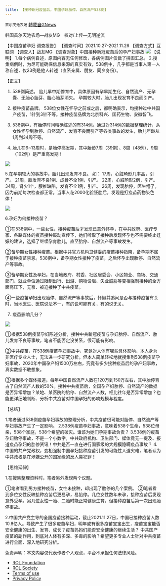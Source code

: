 ```yaml
---
title: 【接种新冠疫苗后，中国孕妇胎停、自然流产538例】
---
```

`首尔天池农场` [轉載自GNews](https://gnews.org/zh-hans/1715677/)

韩国首尔天池农场—战友MG　校对/上传—无明逆流

【中国疫苗孕妇   调查报告】
【调查时间】2021.10.27-2021.11.26
【调查方式】互联网
【调查人】战友MG
【调查对象】中国接种新冠疫苗后的孕产妇事故
![](https://assets.gnews.org/wp-content/uploads/2021/12/image0-13.jpg)
【说明】
1.每个病例自述，原图内容无任何修改，各病例图片仅做了拼图汇总。
2.搜集病例时，为尽可能确保信息来源的真实有效，538例中，几乎都是当事人第一人称自述，仅23例是他人转述（直系亲属、朋友、同乡身份）。

【正文】

1.  538例简述。
胎儿早中期停育中，具体原因有孕早期生化、自然流产、无孕囊、无胎心胎芽、胎心胎芽消失。
孕期较大时，胎儿出现发育不良而引产。

2. 接种疫苗品牌。
538位女性在怀孕之前或之后，都明确表示，均接种过中共国产疫苗，1针到3针不等。接种疫苗品牌为北京科兴、国药生物、安徽智飞。

3. 538例中，有胎停时间精确陈述的有314例。通过对314例的数据整理统计，从女性怀孕到胎停、自然流产、发育不良而引产等各类事故的发生，胎儿年龄从1周到34周不等。

4. 胎儿在6~13周时，是胎停高发期，其中胎龄7周（39例）、8周（48例）、9周（102例）是严重高发期！

![](https://assets.gnews.org/wp-content/uploads/2021/12/image-115.png)

5.在孕期较大的事故中，胎儿出现发育不良。
如：
17周，心脏畸形几率高，引产。
21周，脑发育不良1例、成骨不全1例，引产。
22周，心脏畸形2例，引产。
34周，肾少1个，腰椎缺陷，发育不全1例，引产。
26周，发现胎停，医生懵了，因为前期每次检查都正常。当事人花2000化验胚胎后，发现是打疫苗药物染色体！

![](https://assets.gnews.org/wp-content/uploads/2021/12/image-116.png)

6.孕妇为何接种疫苗？

①在538例中，一些女性，接种疫苗后才发现已意外怀孕，在中共政府、医疗专家、各路媒体的疫苗接种鼓动宣传下，她们听取了接种后发现怀孕也不需要终止妊娠的建议，选择了继续孕育胎儿，直至胎停、自然流产等事故发生。

②备孕期女性接种疫苗。根据中共官方机构卫健委的疫苗接种指南，备孕期不属于接种疫苗禁忌。538例中，备孕期女性接种了疫苗，之后怀孕出现胎停、自然流产等事故。

③备孕期女性及孕妇，在当地政府、村委、社区居委会、小区物业、商场、交通部门、就业单位通过限制出行、出游、购物设阻、失业威胁等变相强制接种的全方面高压下，无奈、被迫接种了中共疫苗。

④一些疫苗孕妇出现胎停、自然流产等事故后，怀疑并追问是否与接种疫苗有关时，当地医生、医院说法不一，有的说可能有关，有的说无关。

7. 疫苗影响几分？

![](https://assets.gnews.org/wp-content/uploads/2021/12/image-117.png)

①根据538例疫苗孕妇陈述分析，接种中共新冠疫苗与孕妇胎停、自然流产、胎儿发育不良等事故，笔者不能否定没关系，很可能有影响。

②中共疫苗，在538例疫苗孕妇事故中，究竟对人体有哪些具体影响，本人身为非医疗专业人士，无法进一步研究分析。但本人简单轻松地就搜集到538例疫苗孕妇事故，2020年中国孕产妇1500万左右，究竟有多少接种疫苗后的孕产妇事故，真实数据不敢想象。

③根据多个媒体报道，每年中国自然流产人数在120万到150万左右，其中胎停育占了自然流产人数的50%。接种中共疫苗后，全国孕产妇胎停、自然流产的数据是否异常增加？某地、某医院的胎停、自然流产人数，相比往年是否异常增加？也能更详细地判断、分析中共疫苗对中国孕妇的影响规模与程度。

【总结】

1.笔者通过538例疫苗孕妇事故的整理分析，中共疫苗很可能对胎停、自然流产等孕妇事故产生了一定影响。
2.538例疫苗孕妇事故，意味着538个生命，538位母亲，538个家庭，538个希望的破灭。谁该为她们孕期事故负责？
3.538例的疫苗孕妇胎停事故，不是一个小数字，中共政府机构、卫生部门、媒体竟无一提及、报道疫苗孕妇的胎停资讯！中共是否一直在进行国家级的大规模隐瞒疫苗事故？
4.中国的共产党政权，变相强制中国孕妇接种疫苗引发的可能性人道灾难，笔者认为中共政权是在涉嫌公开的国家级的反人类犯罪！

【思维延伸】

1.在搜集整理资料时，笔者另外发现两个议题。

①笔者看到男方接种疫苗，女性未接种，却出现了胎停的几个案例。
②笔者看到多位女性反映接种疫苗后更易孕，易胎停。几位女性数年未孕，接种疫苗后发现意外受孕。另几位女性一胎、二胎时能正常健康生育，但接种疫苗后第一次出现胎停事故。

2.中国共产党主导的全国疫苗接种运动，截止2021.11.27日，中国已接种疫苗人数10.8亿人。导致产生了很多疫苗孕妇，明年或有很多疫苗宝宝出生，疫苗宝宝能否安全健康的出生、发育、成长？疫苗妈妈们能否安全健康的继续生活？
中共国产疫苗的副作用，到底对人体有多深、多毒的影响？希望更多专业人士针对中共疫苗进行全面、深入地研究分析。

 

免责声明：本文内容仅代表作者个人观点，平台不承担任何法律风险。

- [ROL Foundation](https://rolfoundation.org/)
- [ROL Society](https://rolsociety.org/)
- [Terms of use](https://gnews.org/terms-of-use-3/)
- [Privacy Policy](https://gnews.org/privacy-policy/)
